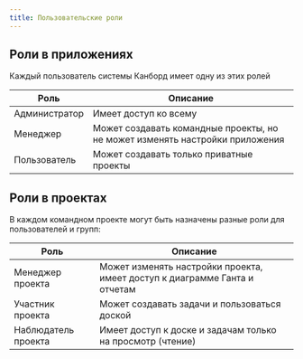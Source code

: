 ```yaml
---
title: Пользовательские роли
---
```


Роли в приложениях
------------------

Каждый пользователь системы Канборд имеет одну из этих ролей

| Роль           | Описание                                                  |
|----------------|-----------------------------------------------------------|
| Администратор  | Имеет доступ ко всему                                     |
| Менеджер       | Может создавать командные проекты, но не может изменять настройки приложения |
| Пользователь   | Может создавать только приватные проекты                  |

Роли в проектах
---------------

В каждом командном проекте могут быть назначены разные роли для пользователей и групп:


| Роль            | Описание                                                 |
|-----------------|----------------------------------------------------------|
| Менеджер проекта| Может изменять настройки проекта, имеет доступ к диаграмме Ганта и отчетам |
| Участник проекта| Может создавать задачи и пользоваться доской             |
| Наблюдатель проекта  | Имеет доступ к доске и задачам только на просмотр (чтение) |
